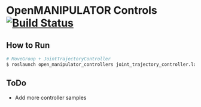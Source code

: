 # OpenMANIPULATOR Controls [![Build Status](https://travis-ci.org/ROBOTIS-GIT/open_manipulator_controls.svg?branch=master)](https://travis-ci.org/ROBOTIS-GIT/open_manipulator_controls)

## How to Run
```bash
# MoveGroup + JointTrajectoryController
$ roslaunch open_manipulator_controllers joint_trajectory_controller.launch
```

## ToDo
- Add more controller samples
